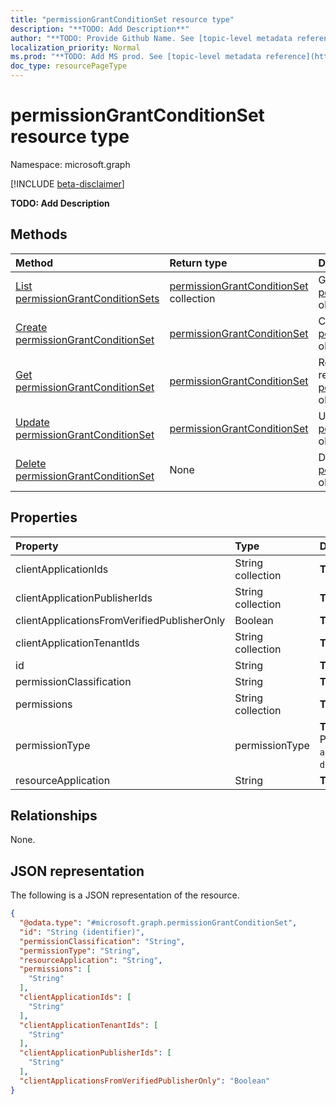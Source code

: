 ```yaml
---
title: "permissionGrantConditionSet resource type"
description: "**TODO: Add Description**"
author: "**TODO: Provide Github Name. See [topic-level metadata reference](https://msgo.azurewebsites.net/add/document/guidelines/metadata.html#topic-level-metadata)**"
localization_priority: Normal
ms.prod: "**TODO: Add MS prod. See [topic-level metadata reference](https://msgo.azurewebsites.net/add/document/guidelines/metadata.html#topic-level-metadata)**"
doc_type: resourcePageType
---
```


# permissionGrantConditionSet resource type

Namespace: microsoft.graph

[!INCLUDE [beta-disclaimer](../../includes/beta-disclaimer.md)]

**TODO: Add Description**

## Methods
|Method|Return type|Description|
|:---|:---|:---|
|[List permissionGrantConditionSets](../api/permissiongrantconditionset-list.md)|[permissionGrantConditionSet](../resources/permissiongrantconditionset.md) collection|Get a list of the [permissionGrantConditionSet](../resources/permissiongrantconditionset.md) objects and their properties.|
|[Create permissionGrantConditionSet](../api/permissiongrantconditionset-create.md)|[permissionGrantConditionSet](../resources/permissiongrantconditionset.md)|Create a new [permissionGrantConditionSet](../resources/permissiongrantconditionset.md) object.|
|[Get permissionGrantConditionSet](../api/permissiongrantconditionset-get.md)|[permissionGrantConditionSet](../resources/permissiongrantconditionset.md)|Read the properties and relationships of a [permissionGrantConditionSet](../resources/permissiongrantconditionset.md) object.|
|[Update permissionGrantConditionSet](../api/permissiongrantconditionset-update.md)|[permissionGrantConditionSet](../resources/permissiongrantconditionset.md)|Update the properties of a [permissionGrantConditionSet](../resources/permissiongrantconditionset.md) object.|
|[Delete permissionGrantConditionSet](../api/permissiongrantconditionset-delete.md)|None|Deletes a [permissionGrantConditionSet](../resources/permissiongrantconditionset.md) object.|

## Properties
|Property|Type|Description|
|:---|:---|:---|
|clientApplicationIds|String collection|**TODO: Add Description**|
|clientApplicationPublisherIds|String collection|**TODO: Add Description**|
|clientApplicationsFromVerifiedPublisherOnly|Boolean|**TODO: Add Description**|
|clientApplicationTenantIds|String collection|**TODO: Add Description**|
|id|String|**TODO: Add Description**|
|permissionClassification|String|**TODO: Add Description**|
|permissions|String collection|**TODO: Add Description**|
|permissionType|permissionType|**TODO: Add Description**. Possible values are: `application`, `delegated`, `delegatedUserConsentable`.|
|resourceApplication|String|**TODO: Add Description**|

## Relationships
None.

## JSON representation
The following is a JSON representation of the resource.
<!-- {
  "blockType": "resource",
  "keyProperty": "id",
  "@odata.type": "microsoft.graph.permissionGrantConditionSet",
  "openType": false
}
-->
``` json
{
  "@odata.type": "#microsoft.graph.permissionGrantConditionSet",
  "id": "String (identifier)",
  "permissionClassification": "String",
  "permissionType": "String",
  "resourceApplication": "String",
  "permissions": [
    "String"
  ],
  "clientApplicationIds": [
    "String"
  ],
  "clientApplicationTenantIds": [
    "String"
  ],
  "clientApplicationPublisherIds": [
    "String"
  ],
  "clientApplicationsFromVerifiedPublisherOnly": "Boolean"
}
```

